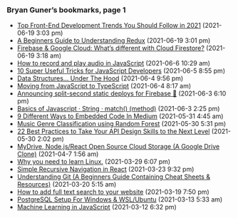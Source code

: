 ### Bryan Guner’s bookmarks, page 1

-   <a href="https://medium.com/p/top-front-end-development-trends-you-should-follow-in-2021-64d7129fc066" class="h-cite">Top Front-End Development Trends You Should Follow in 2021</a> (2021-06-19 3:03 pm)
-   <a href="https://medium.com/p/beginners-guide-to-understand-redux-6a5e93ce3f64" class="h-cite">A Beginners Guide to Understanding Redux</a> (2021-06-19 3:01 pm)
-   <a href="https://medium.com/p/firebase-google-cloud-whats-different-with-cloud-firestore-40f1fc3e6d1e" class="h-cite">Firebase &amp; Google Cloud: What’s different with Cloud Firestore?</a> (2021-06-19 3:18 am)
-   <a href="https://medium.com/p/how-to-record-and-play-audio-in-javascript-faa1b2b3e49b" class="h-cite">How to record and play audio in JavaScript</a> (2021-06-6 10:29 am)
-   <a href="https://medium.com/p/10-super-useful-tricks-for-javascript-developers-f1b76691199b" class="h-cite">10 Super Useful Tricks for JavaScript Developers</a> (2021-06-5 8:55 pm)
-   <a href="https://medium.com/p/data-structures-under-the-hood-660256c2e4e3" class="h-cite">Data Structures… Under The Hood</a> (2021-06-4 9:56 pm)
-   <a href="https://medium.com/p/moving-from-javascript-to-typescript-ee33b82bbdce" class="h-cite">Moving from JavaScript to TypeScript</a> (2021-06-4 8:17 am)
-   <a href="https://medium.com/p/announcing-split-second-static-deploys-for-firebase-7440d8e84879" class="h-cite">Announcing split-second static deploys for Firebase 🚀</a> (2021-06-3 6:10 pm)
-   <a href="https://medium.com/p/basics-of-javascript-string-match-method-ce47295bfd97" class="h-cite">Basics of Javascript · String · match() (method)</a> (2021-06-3 2:25 pm)
-   <a href="https://medium.com/p/9-different-ways-to-embedded-code-in-medium-9213cb4c0a2e" class="h-cite">9 Different Ways to Embedded Code In Medium</a> (2021-05-31 4:45 am)
-   <a href="https://medium.com/p/music-genre-classification-using-random-forest-219fc2446666" class="h-cite">Music Genre Classification using Random Forest</a> (2021-05-30 5:31 pm)
-   <a href="https://medium.com/p/22-best-practices-to-take-your-api-design-skills-to-the-next-level-65569b200b9" class="h-cite">22 Best Practices to Take Your API Design Skills to the Next Level</a> (2021-05-30 2:02 pm)
-   <a href="https://medium.com/p/mydrive-node-js-react-open-source-cloud-storage-a-google-drive-clone-2e4908fd8a9b" class="h-cite">MyDrive, Node.js/React Open Source Cloud Storage (A Google Drive Clone)</a> (2021-04-7 1:56 am)
-   <a href="https://medium.com/p/why-you-need-to-learn-linux-d0c58958a031" class="h-cite">Why you need to learn Linux.</a> (2021-03-29 6:07 pm)
-   <a href="https://medium.com/p/simple-recursive-navigation-in-react-511d0a013ae4" class="h-cite">Simple Recursive Navigation in React</a> (2021-03-23 9:32 pm)
-   <a href="https://medium.com/p/understanding-git-a-beginners-guide-containing-cheat-sheets-resources-b50c9c01a107" class="h-cite">Understanding Git (A Beginners Guide Containing Cheat Sheets &amp; Resources)</a> (2021-03-20 5:15 am)
-   <a href="https://medium.com/p/how-to-add-full-text-search-to-your-website-4e9c80ce2bf4" class="h-cite">How to add full text search to your website</a> (2021-03-19 7:50 pm)
-   <a href="https://medium.com/p/postgresql-setup-for-windows-wsl-ubuntu-801672ab7089" class="h-cite">PostgreSQL Setup For Windows &amp; WSL/Ubuntu</a> (2021-03-13 5:33 am)
-   <a href="https://medium.com/p/machine-learning-in-javascript-b8b0f9f149aa" class="h-cite">Machine Learning in JavaScript</a> (2021-03-12 6:32 pm)
